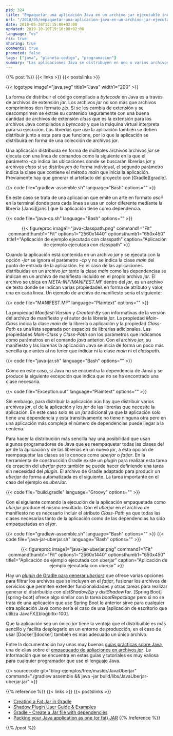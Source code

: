 ```yaml
---
pid: 324
title: "Empaquetar una aplicación Java en un archivo jar ejecutable incluyendo sus dependencias"
url: "/2018/05/empaquetar-una-aplicacion-java-en-un-archivo-jar-ejecutable-incluyendo-sus-dependencias/"
date: 2018-05-26T12:15:00+02:00
updated: 2019-10-10T19:10:00+02:00
language: "es"
rss: true
sharing: true
comments: true
promoted: false
tags: ["java", "planeta-codigo", "programacion"]
summary: "Las aplicaciones Java se distribuyen en uno o varios archivos _jar_. Si queremos facilitar la distribución de la aplicación con un único archivo _jar_ existe la posibilidad de reempaquetar el _jar_ de la aplicación y sus dependencias en tiempo de ejecución en un nuevo archivo _jar_ que lo contenga todo, a este nuevo _jar_ se le conoce como _uberjar_ o _fatjar_."
---
```


{{% post %}}
{{< links >}}
{{< postslinks >}}

{{< logotype image1="java.svg" title1="Java" width1="200" >}}

La forma de distribuir el código compilado a _bytecode_ en Java es a través de archivos de extensión _jar_. Los archivos _jar_ no son más que archivos comprimidos den formato _zip_. Si se les cambia de extensión y se descomprimen se extrae su contenido seguramente con una buena cantidad de archivos de extensión _class_ que es la extensión para los archivos Java compilados a _bytecode_ y que la máquina virtual interpreta para su ejecución. Las librerías que use la aplicación también se deben distribuir junto a esta para que funcione, por lo que la aplicación se distribuirá en forma de una colección de archivos _jar_.

Una aplicación distribuida en forma de múltiples archivos archivos _jar_ se ejecuta con una línea de comandos como la siguiente en la que el parámetro _-cp_ indica las ubicaciones donde se buscarán librerías _jar_ y archivos _class_ si se distribuyen de forma individual, el segundo parámetro indica la clase que contiene el método _main_ que inicia la aplicación. Previamente hay que generar el artefacto del proyecto con [Gradle][gradle].

{{< code file="gradlew-assemble.sh" language="Bash" options="" >}}

En este caso se trata de una aplicación que emite un arte en formato _ascii_ en la terminal donde para cada linea se usa un color diferente mediante la librería [Jansi][jansi] que la aplicación tiene como dependencia.

{{< code file="java-cp.sh" language="Bash" options="" >}}

<div class="media" style="text-align: center;">
    {{< figureproc
        image1="java-classpath.png" command1="Fit" commandthumb1="Fit" options1="2560x1440" optionsthumb1="650x450" title1="Aplicación de ejemplo ejecutada con classpath"
        caption="Aplicación de ejemplo ejecutada con classpath" >}}
</div>

Cuando la aplicación está contenida en un archivo _jar_ y se ejecuta con la opción _-jar_ se ignora el parámetro _-cp_ y no se indica la clase _main_ del punto de entrada de la aplicación. En el caso de las aplicaciones distribuidas en un archivo _jar_ tanto la clase _main_ como las dependencias se indican en un archivo de manifiesto incluido en el propio archivo _jar_. El archivo se ubica en _META-INF/MANIFEST.MF_ dentro del _jar_, es un archivo de texto donde se indican varias propiedades en forma de atributo y valor, una en cada linea. Un ejemplo de archivo de manifiesto sería el siguiente:

{{< code file="MANIFEST.MF" language="Plaintext" options="" >}}

La propiedad _Manifest-Version_ y _Created-By_ son informativas de la versión del archivo de manifiesto y el autor de la librería _jar_. La propiedad _Main-Class_ indica la clase _main_ de la librería o aplicación y la propiedad _Class-Path_ es una lista separada por espacios de librerías adicionales. Las propiedades _Main-Class_ y _Class-Path_ son los parámetros que indicamos como parámetros en el comando _java_ anterior. Con el archivo _jar_, su manifiesto y las librerías la aplicación Java se inicia de forma un poco más sencilla que antes al no tener que indicar ni la clase _main_ ni el _classpath_.

{{< code file="java-jar.sh" language="Bash" options="" >}}

Como en este caso, si Java no se encuentra la dependencia de Jansi y se produce la siguiente excepción que indica que no se ha encontrado una clase necesaria.

{{< code file="Exception.out" language="Plaintext" options="" >}}

Sin embargo, para distribuir la aplicación aún hay que distribuir varios archivos _jar_, el de la aplicación y los _jar_ de las librerías que necesite la aplicación. En este caso solo es un _jar_ adicional ya que la aplicación solo tiene una dependencia y esta transitivamente no tiene ninguna otra pero en una aplicación más compleja el número de dependencias puede llegar a la centena.

Para hacer la distribución más sencilla hay una posibilidad que usan algunos programadores de Java que es reempaquetar todas las clases del _jar_ de la aplicación y de las librerías en un nuevo _jar_, a esta opción de reempaquetar las clases se le conoce como _uberjar_ o _fatjar_. En la herramienta de construcción Gradle existe un _plugin_ para realizar esta tarea de creación del _uberjar_ pero también se puede hacer definiendo una tarea sin necesidad del _plugin_. El archivo de Gradle adaptado para producir un _uberjar_ de forma automatizada es el siguiente. La tarea importante en el caso del ejemplo es _uberJar_.

{{< code file="build.gradle" language="Groovy" options="" >}}

Con el siguiente comando la ejecución de la aplicación empaquetada como _uberjar_ produce el mismo resultado. Con el _uberjar_ en el archivo de manifiesto no es necesario incluir el atributo _Class-Path_ ya que todas las clases necesarias tanto de la aplicación como de las dependencias ha sido empaquetadas en el _jar_.

{{< code file="gradlew-assemble.sh" language="Bash" options="" >}}
{{< code file="java-jar-uberjar.sh" language="Bash" options="" >}}

<div class="media" style="text-align: center;">
    {{< figureproc
        image1="java-jar-uberjar.png" command1="Fit" commandthumb1="Fit" options1="2560x1440" optionsthumb1="650x450" title1="Aplicación de ejemplo ejecutada con uberjar"
        caption="Aplicación de ejemplo ejecutada con uberjar" >}}
</div>

Hay un [_plugin_ de Gradle para generar _uberjars_](https://imperceptiblethoughts.com/shadow/) que ofrece varias opciones para filtrar los archivos que se incluyen en el _fatjar_, fusionar los archivos de servicios que permiten extender funcionalidades y otras tareas para realizar generar el distribuible con _distShadowZip_ y _distShadowTar_. [Spring Boot][spring-boot] ofrece algo similar con la tarea _bootRepackage_ pero si no se trata de una aplicación que use Spring Boot lo anterior sirve para cualquier otra aplicación Java como sería el caso de una [aplicación de escritorio que utiliza JavaFX][blogbitix-100].

Que la aplicación sea un único _jar_ tiene la ventaja que el distribuible es más sencillo y facilita desplegarlo en un entorno de producción, en el caso de usar [Docker][docker] también es más adecuado un único archivo.

Entre la documentación hay unas muy buenas [guías prácticas sobre Java](https://docs.oracle.com/javase/tutorial/index.html), una de ellas sobre el [empaqueado de apliaciones en archivos _jar_](https://docs.oracle.com/javase/tutorial/deployment/jar/index.html). La información que se encuentra en estas guías y tutoriales es muy valiosa para cualquier programador que use el lenguaje Java.

{{< sourcecode git="blog-ejemplos/tree/master/JavaUberjar" command="./gradlew assemble && java -jar build/libs/JavaUberjar-uberjar.jar" >}}

{{% reference %}}
{{< links >}}
{{< postslinks >}}
* [Creating a Fat Jar in Gradle](https://www.baeldung.com/gradle-fat-jar)
* [Shadow Plugin User Guide & Examples](https://imperceptiblethoughts.com/shadow/)
* [Gradle – Create a Jar file with dependencies](http://www.mkyong.com/gradle/gradle-create-a-jar-file-with-dependencies/)
* [Packing your Java application as one (or fat) JAR](https://www.javacodegeeks.com/2012/11/packing-your-java-application-as-one-or-fat-jar.html)
{{% /reference %}}

{{% /post %}}
